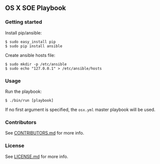 ## OS X SOE Playbook

### Getting started

Install pip/ansible:
```shell
$ sudo easy_install pip
$ sudo pip install ansible
```

Create ansible hosts file:
```shell
$ sudo mkdir -p /etc/ansible
$ sudo echo "127.0.0.1" > /etc/ansible/hosts
```

### Usage

Run the playbook:
```shell
$ ./bin/run [playbook]
```

If no first argument is specified, the `osx.yml` master playbook will be used.

### Contributors
See [CONTRIBUTORS.md](CONTRIBUTORS.md) for more info.

### License
See [LICENSE.md](LICENSE.md) for more info.
